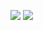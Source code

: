 ![](https://lh3.googleusercontent.com/jWoh8msqCZYPyO_kHhqs58_68MpI7eNtuMtcaWOs8b6Duhng_VY_f0-baVWkvg_CrTRjSl6W=w640-h400-e365)
![](https://lh3.googleusercontent.com/9jqUns2muVJ1LvbnVQjITPSR2DvBo5PKsnZY22fQkRiM_aCFZrnO-1tR5hoJMAyVrLVM6g1x=w640-h400-e365)
